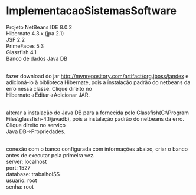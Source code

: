 # ImplementacaoSistemasSoftware

Projeto NetBeans IDE 8.0.2 <br>
Hibernate 4.3.x (jpa 2.1) <br>
JSF 2.2 <br>
PrimeFaces 5.3 <br>
Glassfish 4.1 <br> 
Banco de dados Java DB <br><br>

fazer download do jar http://mvnrepository.com/artifact/org.jboss/jandex e adicioná-lo à biblioteca Hibernate, pois a instalação padrão do netbeans da erro nessa classe. Clique direito no <br>Hibernate->Editar->Adicionar JAR. <br><br>

alterar a instalação do Java DB para a fornecida pelo Glassfish(C:\Program Files\glassfish-4.1\javadb), pois a instalação padrão do netbeans da erro. Clique direito no serviço <br>Java DB->Propriedades. <br><br>

conexão com o banco configurada com informações abaixo, criar o banco antes de executar pela primeira vez. <br>
server: localhost <br>
port: 1527 <br>
database: trabalhoISS <br>
usuario: root <br>
senha: root <br>


